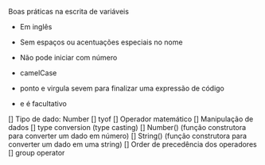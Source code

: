 Boas práticas na escrita de variáveis

- Em inglês
- Sem espaços ou acentuações especiais no nome
- Não pode iniciar com número
- camelCase

- ponto e virgula sevem para finalizar uma expressão de código
- e é facultativo

[] Tipo de dado: Number
[] tyof
[] Operador matemático
[] Manipulação de dados
    [] type conversion (type casting)
    [] Number() (função construtora para converter um dado em número)
    [] String() (função construtora para converter um dado em uma string)
[] Order de precedência dos operadores
[] group operator
